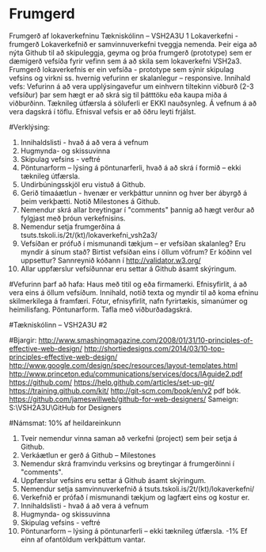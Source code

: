 # Frumgerd
Frumgerð af lokaverkefninu
Tækniskólinn – VSH2A3U
1
Lokaverkefni - frumgerð
Lokaverkefnið er samvinnuverkefni tveggja nemenda. Þeir eiga að nýta Github til að skipuleggja,
geyma og þróa frumgerð (prototype) sem er dæmigerð vefsíða fyrir vefinn sem á að skila sem
lokaverkefni VSH2a3.
Frumgerð lokaverkefnis er ein vefsíða - prototype sem sýnir skipulag vefsins og virkni ss. hvernig
vefurinn er skalanlegur – responsive.
Innihald vefs:
Vefurinn á að vera upplýsingavefur um einhvern tiltekinn viðburð (2-3 vefsíður) þar sem hægt
er að skrá sig til þátttöku eða kaupa miða á viðburðinn. Tæknileg útfærsla á söluferli er EKKI nauðsynleg.
Á vefnum á að vera dagskrá í töflu. Efnisval vefsis er að öðru leyti frjálst.

#Verklýsing:
  1. Innihaldslisti - hvað á að vera á vefnum
  2. Hugmynda- og skissuvinna
  3. Skipulag vefsins - veftré
  4. Pöntunarform – lýsing á pöntunarferli, hvað á að skrá í formið – ekki tæknileg útfærsla.
  5. Undirbúningsskjöl eru vistuð á Github.
  6. Gerið tímaáætlun - hvenær er verkþáttur unninn og hver ber ábyrgð á þeim verkþætti.
  Notið Milestones á Github.
  7. Nemendur skrá allar breytingar í "comments" þannig að hægt verður að fylgjast með
  þróun verkefnisins.
  8. Nemendur setja frumgerðina á tsuts.tskoli.is/2t/(kt)/lokaverkefni_vsh2a3/
  9. Vefsíðan er prófuð í mismunandi tækjum – er vefsíðan skalanleg? Eru myndir á sínum
  stað? Birtist vefsíðan eins í öllum vöfrum? Er kóðinn vel uppsettur?
  Sannreynið kóðann í http://validator.w3.org/
  10. Allar uppfærslur vefsíðunnar eru settar á Github ásamt skýringum.
   
#Vefurinn þarf að hafa:
Haus með titil og eða firmamerki.
Efnisyfirlit, á að vera eins á öllum vefsíðum.
Innihald, notið texta og myndir til að koma efninu skilmerkilega á framfæri.
Fótur, efnisyfirlit, nafn fyrirtækis, símanúmer og heimilisfang.
Pöntunarform.
Tafla með viðburðadagskrá.

#Tækniskólinn – VSH2A3U
#2

#Bjargir: 
http://www.smashingmagazine.com/2008/01/31/10-principles-of-effective-web-design/
http://shortiedesigns.com/2014/03/10-top-principles-effective-web-design/
http://www.google.com/design/spec/resources/layout-templates.html
http://www.princeton.edu/communications/services/docs/IAguide2.pdf
https://github.com/
https://help.github.com/articles/set-up-git/
https://training.github.com/kit/
http://git-scm.com/book/en/v2 pdf bók.
https://github.com/jameswillweb/github-for-web-designers/
Sameign: S:\VSH2A3U\GitHub for Designers


#Námsmat: 10% af heildareinkunn


1. Tveir nemendur vinna saman að verkefni (project) sem þeir setja á Github.
2. Verkáætlun er gerð á Github – Milestones
3. Nemendur skrá framvindu verksins og breytingar á frumgerðinni í "comments".
4. Uppfærslur vefsins eru settar á Github ásamt skýringum.
5. Nemendur setja samvinnuverkefnið á tsuts.tskoli.is/2t/(kt)/lokaverkefni/
6. Verkefnið er prófað í mismunandi tækjum og lagfært eins og kostur er.
7. Innihaldslisti - hvað á að vera á vefnum
8. Hugmynda- og skissuvinna
9. Skipulag vefsins - veftré
10. Pöntunarform – lýsing á pöntunarferli – ekki tæknileg útfærsla.
-1% Ef einn af ofantöldum verkþáttum vantar.
